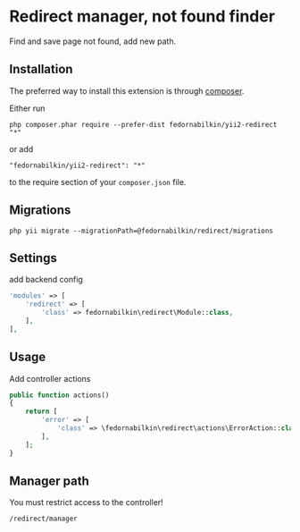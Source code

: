 Redirect manager, not found finder
==================================
Find and save page not found, add new path.

Installation
------------

The preferred way to install this extension is through [composer](http://getcomposer.org/download/).

Either run

```
php composer.phar require --prefer-dist fedornabilkin/yii2-redirect "*"
```

or add

```
"fedornabilkin/yii2-redirect": "*"
```

to the require section of your `composer.json` file.

Migrations
-----
`php yii migrate --migrationPath=@fedornabilkin/redirect/migrations`

Settings
-----
add backend config
```php
'modules' => [
    'redirect' => [
        'class' => fedornabilkin\redirect\Module::class,
    ],
],
```

Usage
-----

Add controller actions
```php
public function actions()
{
    return [
        'error' => [
            'class' => \fedornabilkin\redirect\actions\ErrorAction::class,
        ],
    ];
}
```

Manager path
-----
You must restrict access to the controller!

`/redirect/manager`